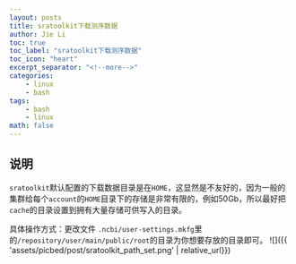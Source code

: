 ```yaml
---
layout: posts
title: sratoolkit下载测序数据
author: Jie Li
toc: true
toc_label: "sratoolkit下载测序数据"
toc_icon: "heart"
excerpt_separator: "<!--more-->"
categories:
    - linux
    - bash
tags:
    - bash
    - linux
math: false
---
```


## 说明
`sratoolkit`默认配置的下载数据目录是在`HOME`，这显然是不友好的，因为一般的集群给每个`account`的`HOME`目录下的存储是非常有限的，例如50Gb，所以最好把`cache`的目录设置到拥有大量存储可供写入的目录。

<!--more-->

具体操作方式：更改文件 `.ncbi/user-settings.mkfg`里的`/repository/user/main/public/root`的目录为你想要存放的目录即可。
![]({{ 'assets/picbed/post/sratoolkit_path_set.png' | relative_url}})